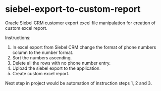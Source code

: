 # siebel-export-to-custom-report

Oracle Siebel CRM customer export excel file manipulation for creation of custom excel report.


Instructions:
1. In excel export from Siebel CRM change the format of phone numbers column to the number format.
2. Sort the numbers ascending.
3. Delete all the rows with no phone number entry.
4. Upload the siebel export to the application.
5. Create custom excel report.

Next step in project would be automation of instruction steps 1, 2 and 3.
